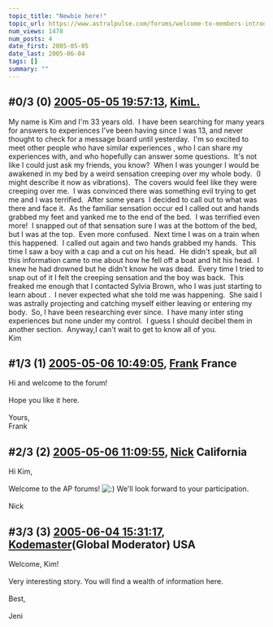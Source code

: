 ```yaml
---
topic_title: "Newbie here!"
topic_url: https://www.astralpulse.com/forums/welcome-to-members-introductions!/newbie-here%21
num_views: 1478
num_posts: 4
date_first: 2005-05-05
date_last: 2005-06-04
tags: []
summary: ""
---
```


## \#0/3 (0) [2005-05-05 19:57:13](https://www.astralpulse.com/forums/index.php?msg=163372), [KimL.](https://www.astralpulse.com/forums/profile/?u=9058)  ##
<section>
My name is Kim and I'm 33 years old.  I have been searching for many years for answers to experiences I've been having since I was 13, and never thought to check for a message board until yesterday.  I'm so excited to meet other people who have similar experiences , who I can share my experiences with, and who hopefully can answer some questions.  It's not like I could just ask my friends, you know?  When I was younger I would be awakened in my bed by a weird sensation creeping over my whole body.  (I might describe it now as vibrations).  The covers would feel like they were creeping over me.  I was convinced there was something evil trying to get me and I was terrified.  After some years  I decided to call out to what was there and face it.  As the familiar sensation occur ed I called out and hands grabbed my feet and yanked me to the end of the bed.  I was terrified even more!  I snapped out of that sensation sure I was at the bottom of the bed, but I was at the top.  Even more confused.  Next time I was on a train when this happened.  I called out again and two hands grabbed my hands.  This time I saw a boy with a cap and a cut on his head.  He didn't speak, but all this information came to me about how he fell off a boat and hit his head.  I knew he had drowned but he didn't know he was dead.  Every time I tried to snap out of it I felt the creeping sensation and the boy was back.  This freaked me enough that I contacted Sylvia Brown, who I was just starting to learn about .  I never expected what she told me was happening.  She said I was astrally projecting and catching myself either leaving or entering my body.  So, I have been researching ever since.  I have many inter sting experiences but none under my control.  I guess I should decibel them in another section.  Anyway,I can't wait to get to know all of you.
<br>
Kim
</section>

## \#1/3 (1) [2005-05-06 10:49:05](https://www.astralpulse.com/forums/index.php?msg=163418), [Frank](https://www.astralpulse.com/forums/profile/?u=359) France ##
<section>
Hi and welcome to the forum!
<br>
<br>
Hope you like it here.
<br>
<br>
Yours,
<br>
Frank
</section>

## \#2/3 (2) [2005-05-06 11:09:55](https://www.astralpulse.com/forums/index.php?msg=163423), [Nick](https://www.astralpulse.com/forums/profile/?u=2080) California ##
<section>
Hi Kim,
<br>
<br>
Welcome to the AP forums!
<img alt=":)" class="smiley" src="https://www.astralpulse.com/forums/Smileys/fugue/smiley.png" title="Smiley"/>
We'll look forward to your participation.
<br>
<br>
Nick
</section>

## \#3/3 (3) [2005-06-04 15:31:17](https://www.astralpulse.com/forums/index.php?msg=165386), [Kodemaster](https://www.astralpulse.com/forums/profile/?u=426)(Global Moderator) USA ##
<section>
Welcome, Kim!
<br>
<br>
Very interesting story. You will find a wealth of information here.
<br>
<br>
Best,
<br>
<br>
Jeni
</section>